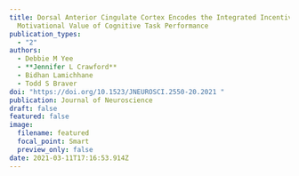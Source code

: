 ```yaml
---
title: Dorsal Anterior Cingulate Cortex Encodes the Integrated Incentive
  Motivational Value of Cognitive Task Performance
publication_types:
  - "2"
authors:
  - Debbie M Yee
  - **Jennifer L Crawford**
  - Bidhan Lamichhane
  - Todd S Braver
doi: "https://doi.org/10.1523/JNEUROSCI.2550-20.2021 "
publication: Journal of Neuroscience
draft: false
featured: false
image:
  filename: featured
  focal_point: Smart
  preview_only: false
date: 2021-03-11T17:16:53.914Z
---
```

